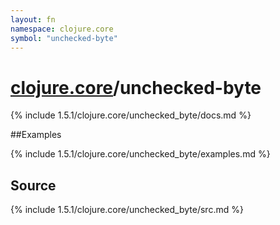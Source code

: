 ```yaml
---
layout: fn
namespace: clojure.core
symbol: "unchecked-byte"
---
```


# [clojure.core](../)/unchecked-byte

{% include 1.5.1/clojure.core/unchecked_byte/docs.md %}

##Examples

{% include 1.5.1/clojure.core/unchecked_byte/examples.md %}
## Source
{% include 1.5.1/clojure.core/unchecked_byte/src.md %}

